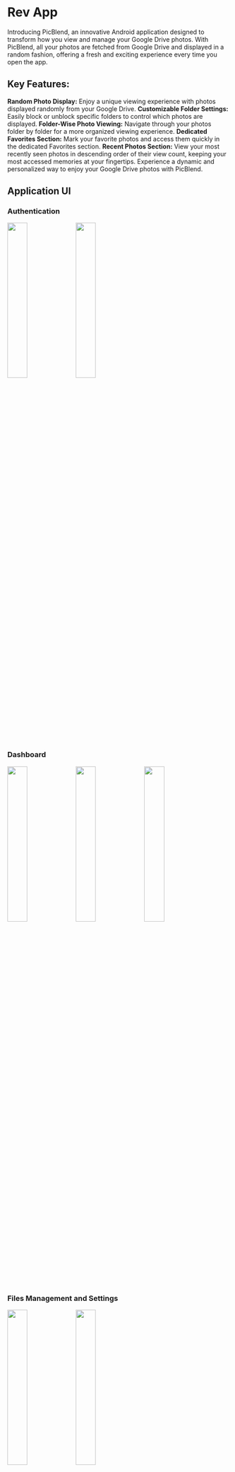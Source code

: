 
# Rev App

Introducing PicBlend, an innovative Android application designed to transform how you view and manage your Google Drive photos. With PicBlend, all your photos are fetched from Google Drive and displayed in a random fashion, offering a fresh and exciting experience every time you open the app.

## Key Features:

**Random Photo Display:** Enjoy a unique viewing experience with photos displayed randomly from your Google Drive.
**Customizable Folder Settings:** Easily block or unblock specific folders to control which photos are displayed.
**Folder-Wise Photo Viewing:** Navigate through your photos folder by folder for a more organized viewing experience.
**Dedicated Favorites Section:** Mark your favorite photos and access them quickly in the dedicated Favorites section.
**Recent Photos Section:** View your most recently seen photos in descending order of their view count, keeping your most accessed memories at your fingertips.
Experience a dynamic and personalized way to enjoy your Google Drive photos with PicBlend.
## Application UI

### Authentication
<img src="https://github.com/AppDevelopers00/Gallery-App/blob/master/Images/link_account.jpg" width=30% height=30%> <img src="https://github.com/AppDevelopers00/Gallery-App/blob/master/Images/enter_key.jpg" width=30% height=30%>

### Dashboard
<img src="https://github.com/AppDevelopers00/Gallery-App/blob/master/Images/home.jpg" width=30% height=30%> <img src="https://github.com/AppDevelopers00/Gallery-App/blob/master/Images/fav.jpg" width=30% height=30%> <img src="https://github.com/AppDevelopers00/Gallery-App/blob/master/Images/recent.jpg" width=30% height=30%>

### Files Management and Settings
<img src="https://github.com/AppDevelopers00/Gallery-App/blob/master/Images/hfold.jpg" width=30% height=30%> <img src="https://github.com/AppDevelopers00/Gallery-App/blob/master/Images/settings.jpg" width=30% height=30%>

### Folder File hierarchy view
<img src="https://github.com/AppDevelopers00/Gallery-App/blob/master/Images/dedicated.jpg" width=30% height=30%> <img src="https://github.com/AppDevelopers00/Gallery-App/blob/master/Images/single.jpg" width=30% height=30%>

## Tech Stack

**Client:** Android Application (Java, XML)

**API:** Google Drive API

**Database:** Firebase, Google Drive

### Tools Used:

**Figma**           UI design 

**Android Studio**  Application Development

**Github**          For Version Control

**Firebase**        As Database

### External Libraries used:

* Glide : for image display
* Volley : for handling api
